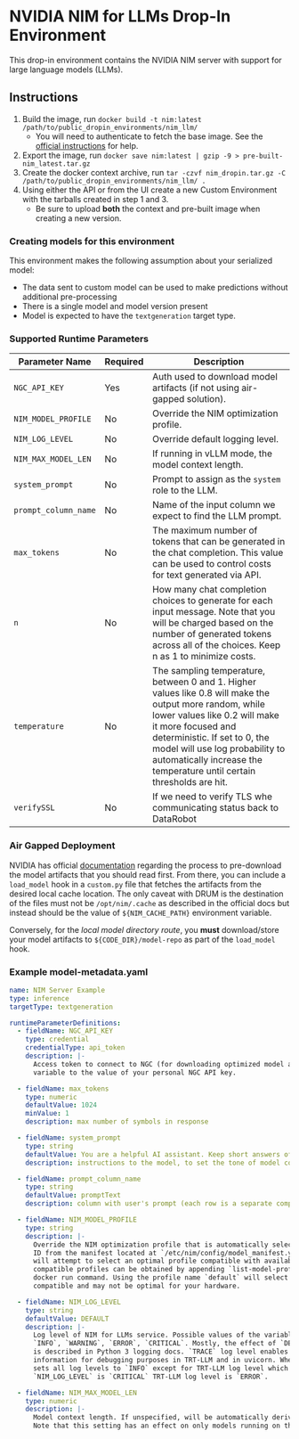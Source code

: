 # NVIDIA NIM for LLMs Drop-In Environment

This drop-in environment contains the NVIDIA NIM server with support for large language models (LLMs).

## Instructions

1. Build the image, run `docker build -t nim:latest /path/to/public_dropin_environments/nim_llm/`
   - You will need to authenticate to fetch the base image. See the [official instructions](https://docs.nvidia.com/nim/large-language-models/latest/getting-started.html#generate-an-api-key) for help.
2. Export the image, run `docker save nim:latest | gzip -9 > pre-built-nim_latest.tar.gz`
3. Create the docker context archive, run `tar -czvf nim_dropin.tar.gz -C /path/to/public_dropin_environments/nim_llm/ .`
4. Using either the API or from the UI create a new Custom Environment with the tarballs created in step 1 and 3.
   - Be sure to upload **both** the context and pre-built image when creating a new version.

### Creating models for this environment

This environment makes the following assumption about your serialized model:
- The data sent to custom model can be used to make predictions without additional pre-processing
- There is a single model and model version present
- Model is expected to have the `textgeneration` target type.

### Supported Runtime Parameters

| Parameter Name | Required | Description |
| --- | --- | --- |
| `NGC_API_KEY` | Yes | Auth used to download model artifacts (if not using air-gapped solution). |
| `NIM_MODEL_PROFILE` | No | Override the NIM optimization profile. |
| `NIM_LOG_LEVEL` | No | Override default logging level. |
| `NIM_MAX_MODEL_LEN` | No | If running in vLLM mode, the model context length. |
| `system_prompt` | No | Prompt to assign as the `system` role to the LLM. |
| `prompt_column_name` | No | Name of the input column we expect to find the LLM prompt. |
| `max_tokens` | No | The maximum number of tokens that can be generated in the chat completion. This value can be used to control costs for text generated via API. |
| `n` | No | How many chat completion choices to generate for each input message. Note that you will be charged based on the number of generated tokens across all of the choices. Keep n as 1 to minimize costs. |
| `temperature` | No | The sampling temperature, between 0 and 1. Higher values like 0.8 will make the output more random, while lower values like 0.2 will make it more focused and deterministic. If set to 0, the model will use log probability to automatically increase the temperature until certain thresholds are hit. |
| `verifySSL` | No | If we need to verify TLS whe communicating status back to DataRobot |

### Air Gapped Deployment
NVIDIA has official [documentation](https://docs.nvidia.com/nim/large-language-models/latest/getting-started.html#serving-models-from-local-assets) regarding the process to pre-download the model artifacts
that you should read first. From there, you can include a `load_model` hook in a `custom.py` file
that fetches the artifacts from the desired local cache location. The only caveat with DRUM is
the destination of the files must not be `/opt/nim/.cache` as described in the official docs but
instead should be the value of `${NIM_CACHE_PATH}` environment variable.

Conversely, for the _local model directory route_, you **must** download/store your model artifacts to `${CODE_DIR}/model-repo` as part of the `load_model` hook.

### Example model-metadata.yaml

```yaml
name: NIM Server Example
type: inference
targetType: textgeneration

runtimeParameterDefinitions:
  - fieldName: NGC_API_KEY
    type: credential
    credentialType: api_token
    description: |-
      Access token to connect to NGC (for downloading optimized model artifacts). You must set this
      variable to the value of your personal NGC API key.

  - fieldName: max_tokens
    type: numeric
    defaultValue: 1024
    minValue: 1
    description: max number of symbols in response

  - fieldName: system_prompt
    type: string
    defaultValue: You are a helpful AI assistant. Keep short answers of no more than 2 sentences.
    description: instructions to the model, to set the tone of model completions

  - fieldName: prompt_column_name
    type: string
    defaultValue: promptText
    description: column with user's prompt (each row is a separate completion request)

  - fieldName: NIM_MODEL_PROFILE
    type: string
    description: |-
      Override the NIM optimization profile that is automatically selected by specifying a profile
      ID from the manifest located at `/etc/nim/config/model_manifest.yaml`. If not specified, NIM
      will attempt to select an optimal profile compatible with available GPUs. A list of the
      compatible profiles can be obtained by appending `list-model-profiles` at the end of the
      docker run command. Using the profile name `default` will select a profile that is maximally
      compatible and may not be optimal for your hardware.

  - fieldName: NIM_LOG_LEVEL
    type: string
    defaultValue: DEFAULT
    description: |-
      Log level of NIM for LLMs service. Possible values of the variable are `DEFAULT`, `TRACE`, `DEBUG`,
      `INFO`, `WARNING`, `ERROR`, `CRITICAL`. Mostly, the effect of `DEBUG`, `INFO`, `WARNING`, `ERROR`, `CRITICAL`
      is described in Python 3 logging docs. `TRACE` log level enables printing of diagnostic
      information for debugging purposes in TRT-LLM and in uvicorn. When `NIM_LOG_LEVEL` is `DEFAULT`
      sets all log levels to `INFO` except for TRT-LLM log level which equals `ERROR`. When
      `NIM_LOG_LEVEL` is `CRITICAL` TRT-LLM log level is `ERROR`.

  - fieldName: NIM_MAX_MODEL_LEN
    type: numeric
    description: |-
      Model context length. If unspecified, will be automatically derived from the model configuration.
      Note that this setting has an effect on only models running on the vLLM backend.
```
